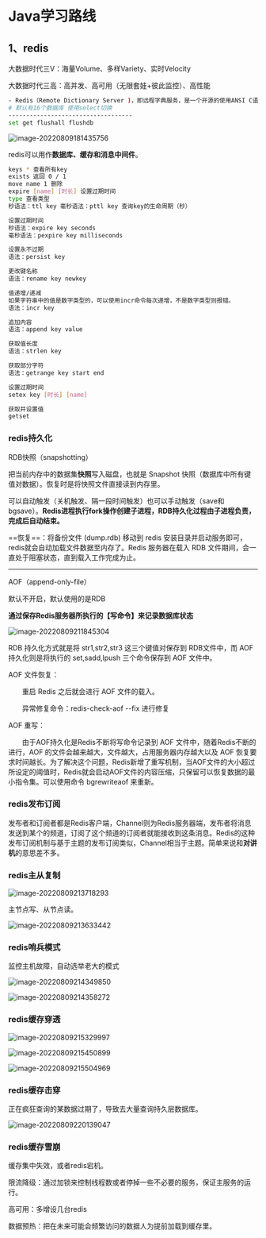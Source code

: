 # Java学习路线

## 1、redis

大数据时代三V：海量Volume、多样Variety、实时Velocity

大数据时代三高：高并发、高可用（无限套娃+彼此监控）、高性能

```bash
- Redis（Remote Dictionary Server )，即远程字典服务，是一个开源的使用ANSI C语言编写、支持网络、可基于内存亦可持久化的日志型、Key-Value数据库，并提供多种语言的API。
# 默认有16个数据库 使用select切换
-----------------------------------
set get flushall flushdb 
```

![image-20220809181435756](https://raw.githubusercontent.com/SAH01/wordpress-img/master/imgs/image-20220809181435756.png)

redis可以用作**数据库、缓存和消息中间件**。

```bash 
keys * 查看所有key
exists 返回 0 / 1
move name 1 删除
expire [name] [时长] 设置过期时间
type 查看类型 
秒语法：ttl key 毫秒语法：pttl key 查询key的生命周期（秒）

设置过期时间
秒语法：expire key seconds
毫秒语法：pexpire key milliseconds

设置永不过期
语法：persist key

更改键名称
语法：rename key newkey

值递增/递减
如果字符串中的值是数字类型的，可以使用incr命令每次递增，不是数字类型则报错。
语法：incr key

追加内容
语法：append key value

获取值长度
语法：strlen key

获取部分字符
语法：getrange key start end

设置过期时间
setex key [时长] [name]

获取并设置值
getset
```



### redis持久化

RDB快照（snapshotting）

把当前内存中的数据集**快照**写入磁盘，也就是 Snapshot 快照（数据库中所有键值对数据）。恢复时是将快照文件直接读到内存里。

可以自动触发（关机触发、隔一段时间触发）也可以手动触发（save和bgsave）。**Redis进程执行fork操作创建子进程，RDB持久化过程由子进程负责，完成后自动结束。**

==恢复==：将备份文件 (dump.rdb) 移动到 redis 安装目录并启动服务即可，redis就会自动加载文件数据至内存了。Redis 服务器在载入 RDB 文件期间，会一直处于阻塞状态，直到载入工作完成为止。

----------

AOF（append-only-file）

默认不开启，默认使用的是RDB

**通过保存Redis服务器所执行的【写命令】来记录数据库状态**

![image-20220809211845304](https://raw.githubusercontent.com/SAH01/wordpress-img/master/imgs/image-20220809211845304.png)

RDB 持久化方式就是将 str1,str2,str3 这三个键值对保存到 RDB文件中，而 AOF 持久化则是将执行的 set,sadd,lpush 三个命令保存到 AOF 文件中。

AOF 文件恢复：

　　重启 Redis 之后就会进行 AOF 文件的载入。

　　异常修复命令：redis-check-aof --fix 进行修复

AOF 重写：

　　由于AOF持久化是Redis不断将写命令记录到 AOF 文件中，随着Redis不断的进行，AOF 的文件会越来越大，文件越大，占用服务器内存越大以及 AOF 恢复要求时间越长。为了解决这个问题，Redis新增了重写机制，当AOF文件的大小超过所设定的阈值时，Redis就会启动AOF文件的内容压缩，只保留可以恢复数据的最小指令集。可以使用命令 bgrewriteaof 来重新。

### redis发布订阅

发布者和订阅者都是Redis客户端，Channel则为Redis服务器端，发布者将消息发送到某个的频道，订阅了这个频道的订阅者就能接收到这条消息。Redis的这种发布订阅机制与基于主题的发布订阅类似，Channel相当于主题。简单来说和**对讲机**的意思差不多。

### redis主从复制

![image-20220809213718293](https://raw.githubusercontent.com/SAH01/wordpress-img/master/imgs/image-20220809213718293.png)

主节点写、从节点读。

![image-20220809213633442](https://raw.githubusercontent.com/SAH01/wordpress-img/master/imgs/image-20220809213633442.png)

### redis哨兵模式

监控主机故障，自动选举老大的模式

![image-20220809214349850](https://raw.githubusercontent.com/SAH01/wordpress-img/master/imgs/image-20220809214349850.png)

![image-20220809214358272](https://raw.githubusercontent.com/SAH01/wordpress-img/master/imgs/image-20220809214358272.png)

### redis缓存穿透

![image-20220809215329997](https://raw.githubusercontent.com/SAH01/wordpress-img/master/imgs/image-20220809215329997-16600532110041.png)

![image-20220809215450899](https://raw.githubusercontent.com/SAH01/wordpress-img/master/imgs/image-20220809215450899.png)

![image-20220809215504969](https://raw.githubusercontent.com/SAH01/wordpress-img/master/imgs/image-20220809215504969.png)

### redis缓存击穿

正在疯狂查询的某数据过期了，导致去大量查询持久层数据库。

![image-20220809220139047](https://raw.githubusercontent.com/SAH01/wordpress-img/master/imgs/image-20220809220139047.png)

### redis缓存雪崩

缓存集中失效，或者redis宕机。

限流降级：通过加锁来控制线程数或者停掉一些不必要的服务，保证主服务的运行。

高可用：多增设几台redis

数据预热：把在未来可能会频繁访问的数据人为提前加载到缓存里。


